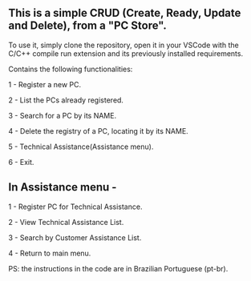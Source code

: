 This is a simple CRUD (Create, Ready, Update and Delete), from a "PC Store".
-----------------------------------------------------------------------------

To use it, simply clone the repository, open it in your VSCode with the C/C++ compile run extension and its previously installed requirements.

Contains the following functionalities: 

1 - Register a new PC.

2 - List the PCs already registered.

3 - Search for a PC by its NAME.

4 - Delete the registry of a PC, locating it by its NAME.

5 - Technical Assistance(Assistance menu).

6 - Exit.

In Assistance menu -
-----------------------------------------------------------------------------

1 - Register PC for Technical Assistance.

2 - View Technical Assistance List.

3 - Search by Customer Assistance List.

4 - Return to main menu.

PS: the instructions in the code are in Brazilian Portuguese (pt-br).
